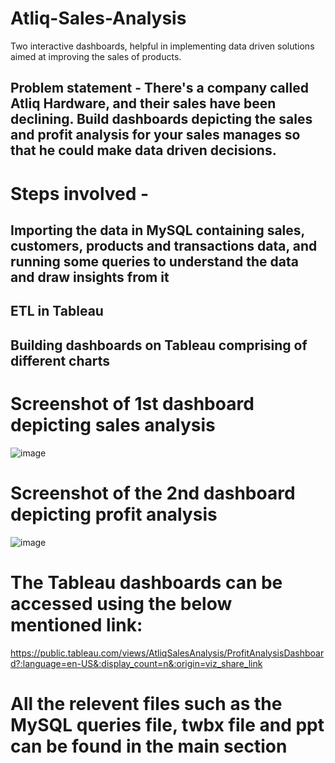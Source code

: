 # Atliq-Sales-Analysis
Two interactive dashboards, helpful in implementing data driven solutions aimed at improving the sales of products.

## Problem statement - There's a company called Atliq Hardware, and their sales have been declining. Build dashboards depicting the sales and profit analysis for your sales manages so that he could make data driven decisions.

# Steps involved - 
## Importing the data in MySQL containing sales, customers, products and transactions data, and running some queries to understand the data and draw insights from it
## ETL in Tableau
## Building dashboards on Tableau comprising of different charts

# Screenshot of 1st dashboard depicting sales analysis
![image](https://user-images.githubusercontent.com/123670627/216836325-18c97d92-9e38-48b7-9ac6-091ce0a044aa.png)

# Screenshot of the 2nd dashboard depicting profit analysis
![image](https://user-images.githubusercontent.com/123670627/216836394-64105151-00a0-4df7-a808-3cfd173f3b1b.png)


# The Tableau dashboards can be accessed using the below mentioned link:
https://public.tableau.com/views/AtliqSalesAnalysis/ProfitAnalysisDashboard?:language=en-US&:display_count=n&:origin=viz_share_link

# All the relevent files such as the MySQL queries file, twbx file and ppt can be found in the main section
